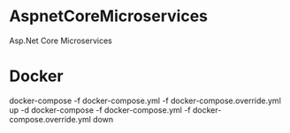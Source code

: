 # AspnetCoreMicroservices
Asp.Net Core Microservices

# Docker
docker-compose -f docker-compose.yml -f docker-compose.override.yml up -d
docker-compose -f docker-compose.yml -f docker-compose.override.yml down
